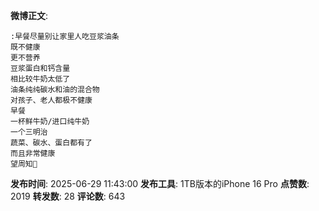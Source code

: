 **微博正文**: 
```
:早餐尽量别让家里人吃豆浆油条
既不健康
更不营养
豆浆蛋白和钙含量
相比较牛奶太低了
油条纯纯碳水和油的混合物
对孩子、老人都极不健康
早餐
一杯鲜牛奶/进口纯牛奶
一个三明治
蔬菜、碳水、蛋白都有了
而且非常健康
望周知🙏
```
**发布时间**: 2025-06-29 11:43:00
**发布工具**: 1TB版本的iPhone 16 Pro
**点赞数**: 2019
**转发数**: 28
**评论数**: 643
